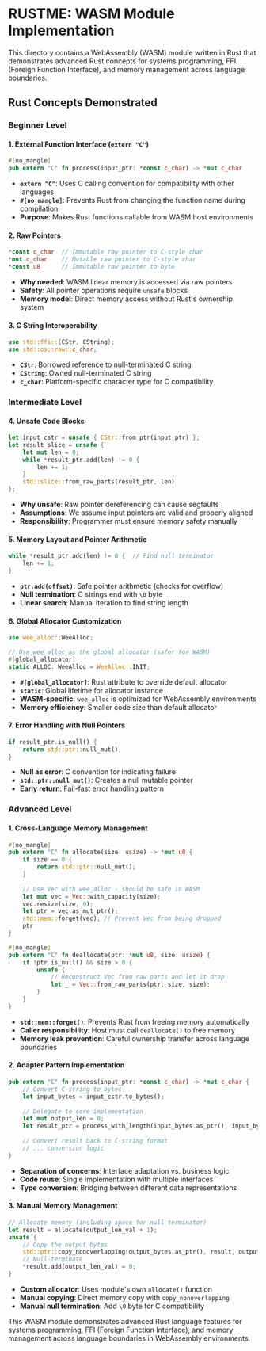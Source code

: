 # RUSTME: WASM Module Implementation

This directory contains a WebAssembly (WASM) module written in Rust that demonstrates advanced Rust concepts for systems programming, FFI (Foreign Function Interface), and memory management across language boundaries.

## Rust Concepts Demonstrated

### Beginner Level

#### **1. External Function Interface (`extern "C"`)**
```rust
#[no_mangle]
pub extern "C" fn process(input_ptr: *const c_char) -> *mut c_char
```
- **`extern "C"`**: Uses C calling convention for compatibility with other languages
- **`#[no_mangle]`**: Prevents Rust from changing the function name during compilation
- **Purpose**: Makes Rust functions callable from WASM host environments

#### **2. Raw Pointers**
```rust
*const c_char  // Immutable raw pointer to C-style char
*mut c_char    // Mutable raw pointer to C-style char
*const u8      // Immutable raw pointer to byte
```
- **Why needed**: WASM linear memory is accessed via raw pointers
- **Safety**: All pointer operations require `unsafe` blocks
- **Memory model**: Direct memory access without Rust's ownership system

#### **3. C String Interoperability**
```rust
use std::ffi::{CStr, CString};
use std::os::raw::c_char;
```
- **`CStr`**: Borrowed reference to null-terminated C string
- **`CString`**: Owned null-terminated C string
- **`c_char`**: Platform-specific character type for C compatibility

### Intermediate Level

#### **4. Unsafe Code Blocks**
```rust
let input_cstr = unsafe { CStr::from_ptr(input_ptr) };
let result_slice = unsafe {
    let mut len = 0;
    while *result_ptr.add(len) != 0 {
        len += 1;
    }
    std::slice::from_raw_parts(result_ptr, len)
};
```
- **Why unsafe**: Raw pointer dereferencing can cause segfaults
- **Assumptions**: We assume input pointers are valid and properly aligned
- **Responsibility**: Programmer must ensure memory safety manually

#### **5. Memory Layout and Pointer Arithmetic**
```rust
while *result_ptr.add(len) != 0 {  // Find null terminator
    len += 1;
}
```
- **`ptr.add(offset)`**: Safe pointer arithmetic (checks for overflow)
- **Null termination**: C strings end with `\0` byte
- **Linear search**: Manual iteration to find string length

#### **6. Global Allocator Customization**
```rust
use wee_alloc::WeeAlloc;

// Use wee_alloc as the global allocator (safer for WASM)
#[global_allocator]
static ALLOC: WeeAlloc = WeeAlloc::INIT;
```
- **`#[global_allocator]`**: Rust attribute to override default allocator
- **`static`**: Global lifetime for allocator instance
- **WASM-specific**: `wee_alloc` is optimized for WebAssembly environments
- **Memory efficiency**: Smaller code size than default allocator

#### **7. Error Handling with Null Pointers**
```rust
if result_ptr.is_null() {
    return std::ptr::null_mut();
}
```
- **Null as error**: C convention for indicating failure
- **`std::ptr::null_mut()`**: Creates a null mutable pointer
- **Early return**: Fail-fast error handling pattern

### Advanced Level

#### **1. Cross-Language Memory Management**
```rust
#[no_mangle]
pub extern "C" fn allocate(size: usize) -> *mut u8 {
    if size == 0 {
        return std::ptr::null_mut();
    }
    
    // Use Vec with wee_alloc - should be safe in WASM
    let mut vec = Vec::with_capacity(size);
    vec.resize(size, 0);
    let ptr = vec.as_mut_ptr();
    std::mem::forget(vec); // Prevent Vec from being dropped
    ptr
}

#[no_mangle]
pub extern "C" fn deallocate(ptr: *mut u8, size: usize) {
    if !ptr.is_null() && size > 0 {
        unsafe {
            // Reconstruct Vec from raw parts and let it drop
            let _ = Vec::from_raw_parts(ptr, size, size);
        }
    }
}
```
- **`std::mem::forget()`**: Prevents Rust from freeing memory automatically
- **Caller responsibility**: Host must call `deallocate()` to free memory
- **Memory leak prevention**: Careful ownership transfer across language boundaries

#### **2. Adapter Pattern Implementation**
```rust
pub extern "C" fn process(input_ptr: *const c_char) -> *mut c_char {
    // Convert C-string to bytes
    let input_bytes = input_cstr.to_bytes();
    
    // Delegate to core implementation
    let mut output_len = 0;
    let result_ptr = process_with_length(input_bytes.as_ptr(), input_bytes.len(), &mut output_len);
    
    // Convert result back to C-string format
    // ... conversion logic
}
```
- **Separation of concerns**: Interface adaptation vs. business logic
- **Code reuse**: Single implementation with multiple interfaces
- **Type conversion**: Bridging between different data representations

#### **3. Manual Memory Management**
```rust
// Allocate memory (including space for null terminator)
let result = allocate(output_len_val + 1);
unsafe {
    // Copy the output bytes
    std::ptr::copy_nonoverlapping(output_bytes.as_ptr(), result, output_len_val);
    // Null-terminate
    *result.add(output_len_val) = 0;
}
```
- **Custom allocator**: Uses module's own `allocate()` function
- **Manual copying**: Direct memory copy with `copy_nonoverlapping`
- **Manual null termination**: Add `\0` byte for C compatibility

This WASM module demonstrates advanced Rust language features for systems programming, FFI (Foreign Function Interface), and memory management across language boundaries in WebAssembly environments.
